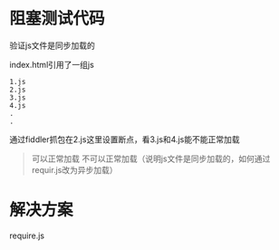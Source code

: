 # 阻塞测试代码
验证js文件是同步加载的

index.html引用了一组js
```
1.js
2.js
3.js
4.js
.
.
```
通过fiddler抓包在2.js这里设置断点，看3.js和4.js能不能正常加载

> 可以正常加载
> 不可以正常加载（说明js文件是同步加载的，如何通过requir.js改为异步加载）

# 解决方案
require.js